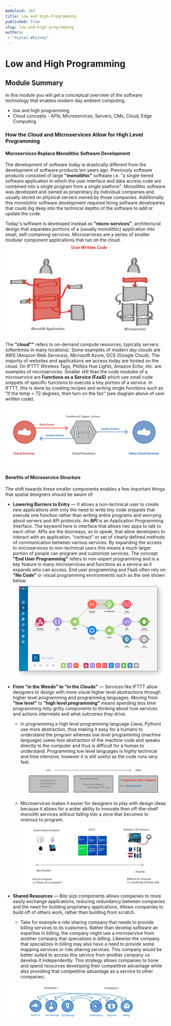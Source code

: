 ```yaml
---
moduleid: 163
title: Low and High Programming
published: True
slug: low-and-high-programming
authors:
 - "Violet Whitney"
---
```

# Low and High Programming
## Module Summary
In this module you will get a conceptual overview of the software technology that enables modern day ambient computing.
- low and high programming
- Cloud concepts - APIs, Microservices, Servers, CMs, Cloud, Edge Computing

### How the Cloud and Microservices Allow for High Level Programming
#### Microservices Replace Monolithic Software Development
The development of software today is drastically different from the development of software products ten years ago. Previously software products consisted of large **"monolithic"** software i.e. "a single-tiered software application in which the user interface and data access code are combined into a single program from a single platform". Monolithic software was developed and owned as proprietary by individual companies and usually stored on physical servers owned by those companies. Additionally this monolothic software development required hiring software developeres that could dig deep into the technical depths of the software to add or update the code.

Today's software is developed instead as **"micro-services"**, architectural design that separates portions of a (usually monolithic) application into small, self-containing services. Microservices are a series of smaller modular component applications that run on the cloud. 
![](images/low-hi-2.png)

The **"cloud""** refers to on-demand compute resources, typically servers (oftentimes in many locations). Some examples of modern day clouds are AWS (Amazon Web Services), Microsoft Azure, GCS (Google Cloud). The majority of websites and applications we access today are hosted on the cloud. On IFTTT Wireless Tags, Phillips Hue Lights, Amazon Echo, etc. are examples of microservices. Smaller still than the code modules of a microservice are **Functions as a Service (FaaS)** which use small code snippets of specific functions to execute a tiny portion of a service. In IFTTT, this is done by creating recipes and writing single functions such as “If the temp > 72 degrees, then turn on the fan” (see diagram above of user written code).

![](images/low-hi-1.png)

#### Benefits of Microservice Structure
The shift towards these smaller components enables a few important things that spatial designers should be aware of:
- **Lowering Barriers to Entry** — It allows a non-technical user to create new applications with only the need to write tiny code snippets that execute one function rather than writing entire programs and worrying about servers and API protocols. An **API** is an Application Programming Interface. The keyword here is interface that allows two apps to talk to each other. APIs are the doorways, so to speak, that allow developers to interact with an application. “contract” or set of clearly defined methods of communication between various services. By expanding the access to  microservices to non-technical users this means a much larger portion of people can program and customize services. The concept **"End User Programming"** refers to non-expert programming and is a key feature in many microservices and functions as a service as it expands who can access. End user programming and FaaS often rely on **"No Code"** or visual programming environments such as the one shown below.
![](images/low-hi-7.png)


- **From “in the Weeds” to “in the Clouds”** — Services like IFTTT allow designers to design with more visual higher level abstractions through higher level programming and programming languages. Moving from **"low level"** to **"high level programming"** means spending less time programming nitty gritty components to thinking about how services and actions interrelate and what outcomes they drive.
   - In programming a high level programming language (Java, Python) use more abstraction, thus making it easy for a humans to understand the program whereas low level programming (machine language) usees less abstraction of the machine code and speaks directly to the computer and thus is difficult for a human to understand. Programming low level languages is highly technical and time intensive, however it is still useful as the code runs very fast.
   ![](images/low-hi-3.jpeg)
   - Microservices makes it easier for designers to play with design ideas because it allows for a wider ability to innovate then off-the-shelf monolith services without falling into a zone that becomes to onerous to program.
   ![](images/low-hi-5.jpeg)



- **Shared Resources** — Bite size components allows companies to more easily exchange applications, reducing redundancy between companies and the need for building proprietary applications. Allows companies to build off of others work, rather than building from scratch.
  - Take for example a ride sharing company that needs to provide billing services to its customers. Rather than develop software an expertise in billing, the company might use a microservice from another company that specializes in billing. Likewise the company that specializes in billing may also have a need to provide some mapping services or ride sharing services. This company would be better suited to access this service from another company vs develop it independently. This strategy allows companies to hone and spend resources developing their competitive advantage while also providing that competitive advantage as a service to other companies.

![](images/low-hi-4.jpeg)

